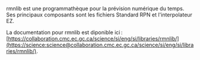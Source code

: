 rmnlib est une programmathèque pour la prévision numérique du temps.
Ses principaux composants sont les fichiers Standard RPN et
l'interpolateur EZ.

La documentation pour rmnlib est diponible ici :
[https://collaboration.cmc.ec.gc.ca/science/si/eng/si/libraries/rmnlib/](https://science:science@collaboration.cmc.ec.gc.ca/science/si/eng/si/libraries/rmnlib/).

